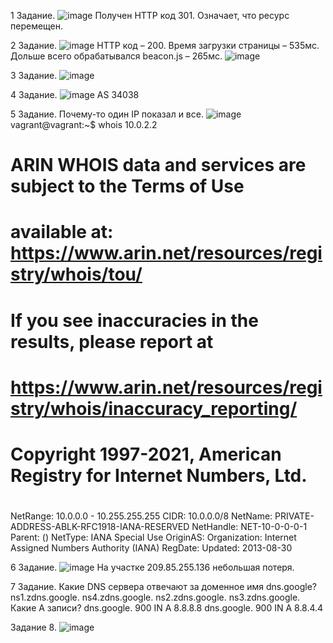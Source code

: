 1 Задание.
![image](https://user-images.githubusercontent.com/91490218/147271340-a39e23f1-dd27-4375-a0bc-7dcf2ebd25df.png)
Получен HTTP код 301. Означает, что ресурс перемещен.

2 Задание.
![image](https://user-images.githubusercontent.com/91490218/147271414-e87b1ab7-201b-4ebe-8cb9-58999c3d61a6.png)
HTTP код – 200.
Время загрузки страницы – 535мс.
Дольше всего обрабатывался beacon.js – 265мс.
![image](https://user-images.githubusercontent.com/91490218/147271449-6a1fab4a-747b-4ae3-9920-9bbaaafa7525.png)

3 Задание.
![image](https://user-images.githubusercontent.com/91490218/147271485-bd652d2c-9772-466e-a3a5-d9c54bcfd7bc.png)

4 Задание.
![image](https://user-images.githubusercontent.com/91490218/147271516-37cbf221-c675-4372-b778-4578b5964542.png)
AS 34038

5 Задание.
Почему-то один IP показал и все.
![image](https://user-images.githubusercontent.com/91490218/147271597-b987933c-ba4f-444f-b493-2b5f34c8292b.png)
vagrant@vagrant:~$ whois 10.0.2.2
#
# ARIN WHOIS data and services are subject to the Terms of Use
# available at: https://www.arin.net/resources/registry/whois/tou/
#
# If you see inaccuracies in the results, please report at
# https://www.arin.net/resources/registry/whois/inaccuracy_reporting/
#
# Copyright 1997-2021, American Registry for Internet Numbers, Ltd.
#

NetRange:       10.0.0.0 - 10.255.255.255
CIDR:           10.0.0.0/8
NetName:        PRIVATE-ADDRESS-ABLK-RFC1918-IANA-RESERVED
NetHandle:      NET-10-0-0-0-1
Parent:          ()
NetType:        IANA Special Use
OriginAS:
Organization:   Internet Assigned Numbers Authority (IANA)
RegDate:
Updated:        2013-08-30

6 Задание.
![image](https://user-images.githubusercontent.com/91490218/147271821-5e58af84-4ea9-4564-8843-5fadae29be1f.png)
На участке 209.85.255.136 небольшая потеря.

7 Задание.
Какие DNS сервера отвечают за доменное имя dns.google?
ns1.zdns.google.
ns4.zdns.google.
ns2.zdns.google.
ns3.zdns.google.
Какие A записи?
dns.google.             900     IN      A       8.8.8.8
dns.google.             900     IN      A       8.8.4.4

Задание 8.
![image](https://user-images.githubusercontent.com/91490218/147272011-11575999-1a49-4890-883e-f81981e2fc1e.png)

